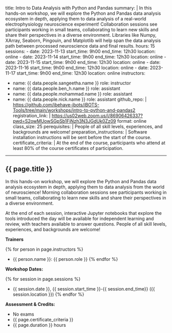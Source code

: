 title: Intro to Data Analysis with Python and Pandas
summary:  | 
    In this hands-on workshop, we will explore the Python and Pandas data analysis ecosystem in depth, applying them to data analysis of a real-world electrophysiology neuroscience experiment! Collaboration sessions see participants working in small teams, collaborating to learn new skills and share their perspectives in a diverse environment.  Libraries like Numpy, XArray, Seaborn, Pingouin, and Matplotlib will help span the data analysis path between processed neuroscience data and final results.
hours: 15
sessions:
    - date: 2023-11-13
      start_time: 9h00
      end_time: 12h30
      location: online
    - date: 2023-11-14
      start_time: 9h00
      end_time: 12h30
      location: online
    - date: 2023-11-15
      start_time: 9h00
      end_time: 12h30
      location: online
    - date: 2023-11-16
      start_time: 9h00
      end_time: 12h30
      location: online
    - date: 2023-11-17
      start_time: 9h00
      end_time: 12h30
      location: online
instructors:
  - name: {{ data.people.sangeetha.name }}
    role: instructor
  - name: {{ data.people.ben_h.name }}
    role: assistant
  - name: {{ data.people.mohammad.name }}
    role: assistant
  - name: {{ data.people.nick.name }}
    role: assistant
github_repo:  |
    https://github.com/ibehave-ibots/iBOTS-Tools/tree/main/workshops/intro-to-python-and-pandas2
registration_link:  |
    https://us02web.zoom.us/j/86906426337?pwd=S2owMUowSGpSb1FiNzh3N3JGdUk0Zz09
format: online
class_size: 25
perequisites: |
    People of all skill levels, experiences, and backgrounds are welcome!
preparation_instructions: |
    Software installation instructions will be sent before the start of the course.
certificate_criteria: | 
    At the end of the course, participants who attend at least 80% of the course certificates of participation.
--- 

## {{ page.title }}

In this hands-on workshop, we will explore the Python and Pandas data analysis ecosystem in depth, applying them to data analysis from the world of neuroscience! Morning collaboration sessions see participants working in small teams, collaborating to learn new skills and share their perspectives in a diverse environment.

At the end of each session, interactive Jupyter notebooks that explore the tools introduced the day will be available for independent learning and review, with teachers available to answer questions. People of all skill levels, experiences, and backgrounds are welcome!

**Trainers**

{% for person in page.instructors %}
  - {{ person.name }}: {{ person.role }}
{% endfor %}

**Workshop Dates:**

{% for session in page.sessions %}
- {{ session.date }}, {{ session.start_time }}-{{ session.end_time}} ({{ session.location }})
{% endfor %}

**Assessment & Credits:**

- No exams
- {{ page.certificate_criteria }}
- {{ page.duration }} hours
